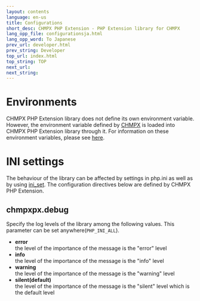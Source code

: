 ```yaml
---
layout: contents
language: en-us
title: Configurations
short_desc: CHMPX PHP Extension - PHP Extension library for CHMPX
lang_opp_file: configurationsja.html
lang_opp_word: To Japanese
prev_url: developer.html
prev_string: Developer
top_url: index.html
top_string: TOP
next_url: 
next_string:
---
```


# Environments
CHMPX PHP Extension library does not define its own environment variable.
However, the environment variable defined by [CHMPX](https://chmpx.antpick.ax/) is loaded into CHMPX PHP Extension library through it.
For information on these environment variables, please see [here](https://chmpx.antpick.ax/configurations.html).

# INI settings
The behaviour of the library can be affected by settings in php.ini as well as by using [ini_set](https://www.php.net/manual/en/function.ini-set). The configuration directives below are defined by CHMPX PHP Extension.

## chmpxpx.debug
Specify the log levels of the library among the following values. This parameter can be set anywhere(`PHP_INI_ALL`).

- **error**  
the level of the importance of the message is the "error" level
- **info**  
the level of the importance of the message is the "info" level
- **warning**  
the level of the importance of the message is the "warning" level
- **silent(default)**  
the level of the importance of the message is the "silent" level which is the default level
 
